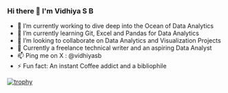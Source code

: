### Hi there  👋 I'm Vidhiya S B


 - 🔭 I’m currently working to dive deep into the Ocean of Data Analytics
- 🌱 I’m currently learning Git, Excel and Pandas for Data Analytics
- 👯 I’m looking to collaborate on Data Analytics and Visualization Projects
- 💬 Currently a freelance technical writer and an aspiring Data Analyst
- 📫 Ping me on X : @vidhiyasb
- ⚡ Fun fact: An instant Coffee addict and a bibliophile

[![trophy](https://github-profile-trophy.vercel.app/?username=VidhiyaSB)](https://github.com/ryo-ma/github-profile-trophy)





